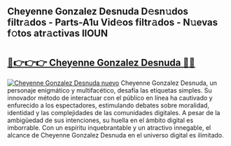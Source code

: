 ## Cheyenne Gonzalez Desnuda D𝚎sn𝚞dos filtr𝚊dos - Parts-A1u Vid𝚎os filtr𝚊dos - N𝚞evas f𝚘tos atr𝚊ctivas llOUN

# <h2><a href="http://mb9tt7.tromn.icu/?c=Cheyenne+Gonzalez+Desnuda">🔗👉👉👉 Cheyenne Gonzalez Desnuda 🔗🔗</a></h2>

[![Cheyenne Gonzalez Desnuda nuevo](https://i.imgur.com/pEAQMta.gif)](http://mb9tt7.tromn.icu/?c=Cheyenne+Gonzalez+Desnuda)
Cheyenne Gonzalez Desnuda, un personaje enigmático y multifacético, desafía las etiquetas simples. Su innovador método de interactuar con el público en línea ha cautivado y enfurecido a los espectadores, estimulando debates sobre moralidad, identidad y las complejidades de las comunidades digitales. A pesar de la ambigüedad de sus intenciones, su huella en el ámbito digital es imborrable. Con un espíritu inquebrantable y un atractivo innegable, el alcance de Cheyenne Gonzalez Desnuda en el universo digital es ilimitado.
